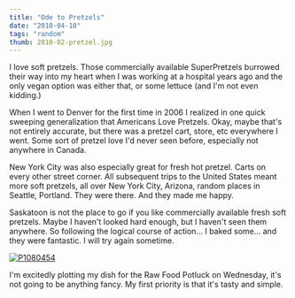 ```yaml
---
title: "Ode to Pretzels"
date: "2010-04-10"
tags: "random"
thumb: 2010-02-pretzel.jpg
---
```


I love soft pretzels. Those commercially available SuperPretzels burrowed their way into my heart when I was working at a hospital years ago and the only vegan option was either that, or some lettuce (and I'm not even kidding.)

When I went to Denver for the first time in 2006 I realized in one quick sweeping generalization that Americans Love Pretzels. Okay, maybe that's not entirely accurate, but there was a pretzel cart, store, etc everywhere I went. Some sort of pretzel love I'd never seen before, especially not anywhere in Canada.

New York City was also especially great for fresh hot pretzel. Carts on every other street corner. All subsequent trips to the United States meant more soft pretzels, all over New York City, Arizona, random places in Seattle, Portland. They were there. And they made me happy.  

Saskatoon is not the place to go if you like commercially available fresh soft pretzels. Maybe I haven't looked hard enough, but I haven't seen them anywhere. So following the logical course of action... I baked some...  and they were fantastic. I will try again sometime.

[![P1080454](images/4503930631_d6bd4225f5.jpg)](http://www.flickr.com/photos/prairiev/4503930631/ "P1080454 by MeShellG, on Flickr")

I'm excitedly plotting my dish for the Raw Food Potluck on Wednesday, it's not going to be anything fancy. My first priority is that it's tasty and simple.
